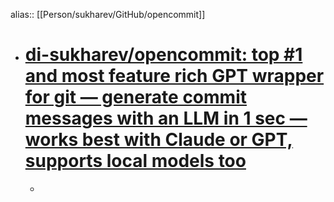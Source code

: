alias:: [[Person/sukharev/GitHub/opencommit]]

- # [di-sukharev/opencommit: top #1 and most feature rich GPT wrapper for git — generate commit messages with an LLM in 1 sec — works best with Claude or GPT, supports local models too](https://github.com/di-sukharev/opencommit)
	-